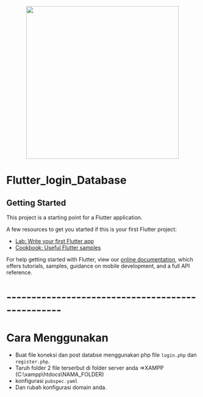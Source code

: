 <p align="center"><a href="https://laravel.com" target="_blank"><img src="https://flutter.dev/assets/images/shared/brand/flutter/logo/flutter-lockup.png" width="400"></a></p>


# Flutter_login_Database

## Getting Started

This project is a starting point for a Flutter application.

A few resources to get you started if this is your first Flutter project:

- [Lab: Write your first Flutter app](https://flutter.dev/docs/get-started/codelab)
- [Cookbook: Useful Flutter samples](https://flutter.dev/docs/cookbook)

For help getting started with Flutter, view our
[online documentation](https://flutter.dev/docs), which offers tutorials,
samples, guidance on mobile development, and a full API reference.

# -------------------------------------------------
# Cara Menggunakan
- Buat file koneksi dan post databse menggunakan php
  file `login.php` dan `register.php`.
- Taruh folder 2 file terserbut di folder server anda =>XAMPP (C:\xampp\htdocs\NAMA_FOLDER)
- konfigurasi `pubspec.yaml`
- Dan rubah konfigurasi domain anda.
